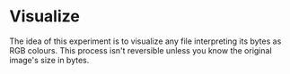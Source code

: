 # Visualize

The idea of this experiment is to visualize any file interpreting its bytes as
RGB colours. This process isn't reversible unless you know the original image's
size in bytes.
